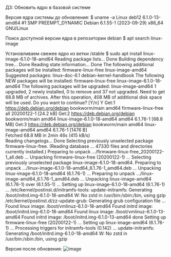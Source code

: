 ДЗ: Обновить ядро в базовой системе

Версия ядра системы до обновления:
$ uname -a
Linux deb12 6.1.0-13-amd64 #1 SMP PREEMPT_DYNAMIC Debian 6.1.55-1 (2023-09-29) x86_64 GNU/Linux

Поиск доступной версии ядра в репозитории debian
$ apt search linux-image

Установливаем свежее ядро из ветки /stable
$ sudo apt install linux-image-6.1.0-18-amd64
Reading package lists... Done
Building dependency tree... Done
Reading state information... Done
The following additional packages will be installed:
  firmware-linux-free linux-image-amd64
Suggested packages:
  linux-doc-6.1 debian-kernel-handbook
The following NEW packages will be installed:
  firmware-linux-free linux-image-6.1.0-18-amd64
The following packages will be upgraded:
  linux-image-amd64
1 upgraded, 2 newly installed, 0 to remove and 37 not upgraded.
Need to get 68.8 MB of archives.
After this operation, 408 MB of additional disk space will be used.
Do you want to continue? [Y/n] Y
Get:1 https://deb.debian.org/debian bookworm/main amd64 firmware-linux-free all 20200122-1 [24.2 kB]
Get:2 https://deb.debian.org/debian bookworm/main amd64 linux-image-6.1.0-18-amd64 amd64 6.1.76-1 [68.8 MB]
Get:3 https://deb.debian.org/debian bookworm/main amd64 linux-image-amd64 amd64 6.1.76-1 [1476 B]      
Fetched 68.8 MB in 2min 46s (415 kB/s)                                                                 
Reading changelogs... Done
Selecting previously unselected package firmware-linux-free.
(Reading database ... 47330 files and directories currently installed.)
Preparing to unpack .../firmware-linux-free_20200122-1_all.deb ...
Unpacking firmware-linux-free (20200122-1) ...
Selecting previously unselected package linux-image-6.1.0-18-amd64.
Preparing to unpack .../linux-image-6.1.0-18-amd64_6.1.76-1_amd64.deb ...
Unpacking linux-image-6.1.0-18-amd64 (6.1.76-1) ...
Preparing to unpack .../linux-image-amd64_6.1.76-1_amd64.deb ...
Unpacking linux-image-amd64 (6.1.76-1) over (6.1.55-1) ...
Setting up linux-image-6.1.0-18-amd64 (6.1.76-1) ...
/etc/kernel/postinst.d/initramfs-tools:
update-initramfs: Generating /boot/initrd.img-6.1.0-18-amd64
W: No zstd in /usr/bin:/sbin:/bin, using gzip
/etc/kernel/postinst.d/zz-update-grub:
Generating grub configuration file ...
Found linux image: /boot/vmlinuz-6.1.0-18-amd64
Found initrd image: /boot/initrd.img-6.1.0-18-amd64
Found linux image: /boot/vmlinuz-6.1.0-13-amd64
Found initrd image: /boot/initrd.img-6.1.0-13-amd64
done
Setting up firmware-linux-free (20200122-1) ...
Setting up linux-image-amd64 (6.1.76-1) ...
Processing triggers for initramfs-tools (0.142) ...
update-initramfs: Generating /boot/initrd.img-6.1.0-18-amd64
W: No zstd in /usr/bin:/sbin:/bin, using gzip

Версия после обновения:
![image](https://github.com/Krug912/HJ_otus/assets/162484306/96caabea-2b78-415e-a37b-70e20a9fd7b7)
